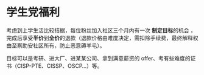 # 学生党福利

考虑到上学生活比较拮据，每位粉丝加入社区三个月内有一次 **制定目标**的机会 ，完成后享受**半价**到**全价**的退款（退款价格由难度决定，需扣除手续费，最终解释权由至察助安社区所有，防止恶意薅羊毛）。

目标可以是考研、进大厂、进某某公司、拿到满意薪资的 offer、考有些难度的证书（CISP-PTE、CISSP、OSCP…）等。